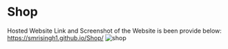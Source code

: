 # Shop
Hosted Website Link and Screenshot of the Website is been provide below:
https://smrisingh1.github.io/Shop/
![shop](https://user-images.githubusercontent.com/108999941/213511610-5a03fda5-c13f-41e5-ade3-260d85bda1d0.png)
